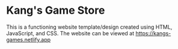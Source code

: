 # Kang's Game Store
This is a functioning website template/design created using HTML, JavaScript, and CSS.
The website can be viewed at https://kangs-games.netlify.app 
